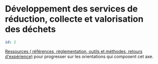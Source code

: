 # Développement des services de réduction, collecte et valorisation des déchets
```yaml
id: 2
```
<a href="https://www.optigede.org/sites/default/files/ressources-axe-2-referentiel-economie-circulaire.pdf">Ressources (
références, règlementation, outils et méthodes, retours d'expérience)</a> pour progresser sur les orientations qui
composent cet axe. 